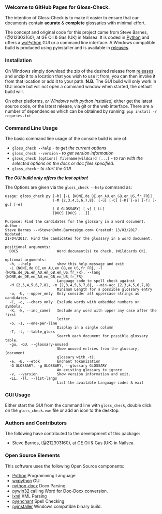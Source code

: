 ### Welcome to GitHub Pages for Gloss-Check.
The intention of Gloss-Check is to make it easier to ensure that our documents contain **acurate** & **complete** glossaries with minimal effort.

The concept and original code for this project came from Steve Barnes, (@212303160), at GE Oil & Gas (UK) in Nailsea. It is coded in [Python](https://www.python.org/) and offers a [wxPython](https://wxpython.org/) GUI or a command line interface. A Windows compatible build is produced using pyinstaller and is available in [releases](./releases).

### Installation
On Windows simply download the zip of the desired release from [releases](./releases) and unzip it to a location that you wish to use it from, you can then invoke it from that location or add it to your path. **N.B.** The GUI build will only work in GUI mode but will not open a command window when started, the default build will.

On other platforms, *or Windows with python installed,* either get the latest source code, or the latest release, via git or the web interface. There are a number of dependencies which can be obtained by running: `pip install -r requries.txt`

### Command Line Usage

The basic command line usage of the console build is one of:

 - `gloss_check --help` - *to get the current options*
 - `gloss_check --version` - *to get version information*
 - `gloss_check [options] filename|wildcard [...]` - *to run with the selected options on the docx or doc files specified*.
 - `gloss_check` - *to start the GUI*

***The GUI build only offers the last option!***

The Options are given via the `gloss_check --help` command as:

```
usage: gloss_check.py [-h] [-L {NONE,de_DE,en_AU,en_GB,en_US,fr_FR}]
                      [-M {2,3,4,5,6,7,8}] [-u] [-C] [-K] [-o] [-T] [-gu] [-e]
                      [-G GLOSSARY] [-v] [-LL]
                      [DOCS [DOCS ...]]

Purpose: Find the candidates for the glossary in a word document. Author:
Steve Barnes --<StevenJohn.Barnes@ge.com> Created: 13/03/2017. Updated:
21/04/2017. Find the candidates for the glossary in a word document.

positional arguments:
  DOCS                  Word document(s) to check, (Wildcards OK).

optional arguments:
  -h, --help            show this help message and exit
  -L {NONE,de_DE,en_AU,en_GB,en_US,fr_FR}, -l {NONE,de_DE,en_AU,en_GB,en_US,fr_FR}, --lang {NONE,de_DE,en_AU,en_GB,en_US,fr_FR}
                        Language code to spell check against
  -M {2,3,4,5,6,7,8}, -m {2,3,4,5,6,7,8}, --min-acc {2,3,4,5,6,7,8}
                        Minimum Length for a possible glossary entry
  -u, -U, --upper_only  Only consider all uppercase strings as candidates.
  -C, -c, --chars_only  Exclude words with embedded numbers or symbols.
  -K, -k, --inc_camel   Include any word with upper any case after the first
                        letter.
  -o, -1, --one-per-line
                        Display in a single column
  -T, -t, --table_gloss
                        Search each document for possible glossary table.
  -gu, -GU, --glossary-unused
                        Show unused entries from the glossary, (document
                        glossary with -t).
  -e, -E, --etok        Enchant Tokanization
  -G GLOSSARY, -g GLOSSARY, --glossary GLOSSARY
                        An existing glossary to ignore
  -v, --version         Show version information and exit.
  -LL, -ll, --list-langs
                        List the available Language codes & exit

```

### GUI Usage
Either start the GUI from the command line with `gloss_check`, double click on the `gloss_check.exe` file or add an icon to the desktop.

### Authors and Contributors
The following have contributed to the development of this package:

 - Steve Barnes, (@212303160), at GE Oil & Gas (UK) in Nailsea.

### Open Source Elements

This software uses the following Open Source components:

 - [Python](https://www.python.org/) Programming Language
 - [wxpython](https://wxpython.org/) GUI
 - [python-docx](https://github.com/python-openxml/python-docx) Docx Parsing.
 - [pywin32](http://sourceforge.net/projects/pypiwin32/) calling Word for Doc-Docx conversion.
 - [lxml](http://lxml.de/) XML Parsing
 - [pyenchant](https://pythonhosted.org/pyenchant/) Spell Checking
 - [pyinstaller](http://www.pyinstaller.org/) Windows compatible binary build.
